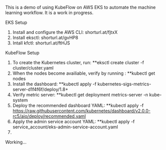 This is a demo of using KubeFlow on AWS EKS to automate the machine learning workflow. It is a work in progress.

EKS Setup
1. Install and configure the AWS CLI: shorturl.at/fjtxX
2. Install eksctl: shorturl.at/gvHP8
3. Intall kfctl: shorturl.at/ftHJS

KubeFlow Setup
1. To create the Kubernetes cluster, run:  **eksctl create cluster -f cluster/cluster.yaml
2. When the nodes become availiable, verify by running : **kubectl get nodes
3. Install the dashboard: **kubectl apply -f kubernetes-sigs-metrics-server-d1f4f6f/deploy/1.8+
4. Verify metric server: **kubectl get deployment metrics-server -n kube-system
5. Deploy the recommended dashboard YAML:  **kubectl apply -f https://raw.githubusercontent.com/kubernetes/dashboard/v2.0.0-rc5/aio/deploy/recommended.yaml
6. Apply the admin service account YAML:  **kubectl apply -f service_account/eks-admin-service-account.yaml
7. 

Working...
